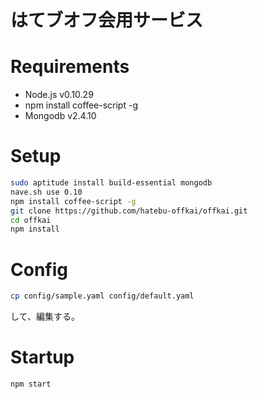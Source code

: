 # はてブオフ会用サービス

# Requirements

- Node.js v0.10.29
- npm install coffee-script -g
- Mongodb v2.4.10


# Setup

```sh
sudo aptitude install build-essential mongodb
nave.sh use 0.10
npm install coffee-script -g
git clone https://github.com/hatebu-offkai/offkai.git
cd offkai
npm install
```


# Config

```sh
cp config/sample.yaml config/default.yaml
```
して、編集する。

# Startup

```sh
npm start
```

